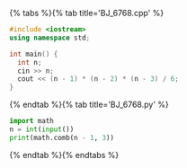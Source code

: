 {% tabs %}{% tab title='BJ_6768.cpp' %}

```cpp
#include <iostream>
using namespace std;

int main() {
  int n;
  cin >> n;
  cout << (n - 1) * (n - 2) * (n - 3) / 6;
}
```

{% endtab %}{% tab title='BJ_6768.py' %}

```py
import math
n = int(input())
print(math.comb(n - 1, 3))
```

{% endtab %}{% endtabs %}
